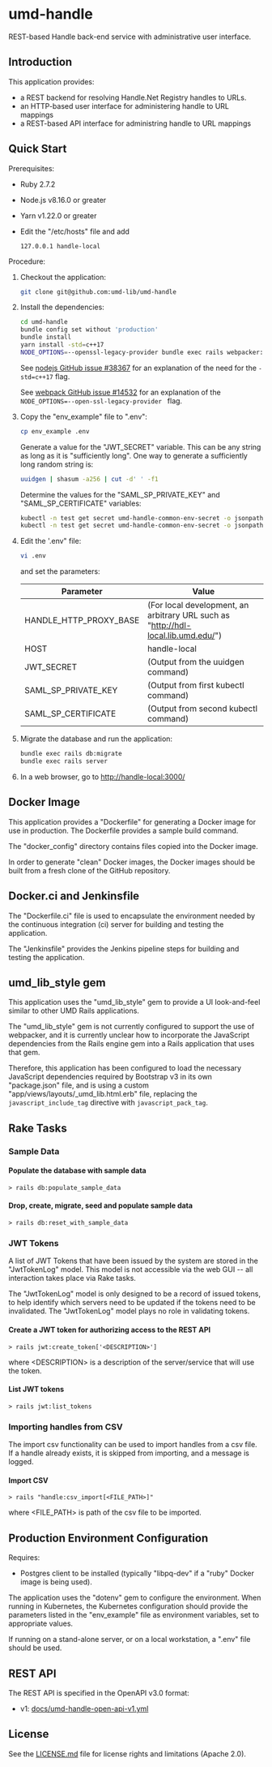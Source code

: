 # umd-handle

REST-based Handle back-end service with administrative user interface.

## Introduction

This application provides:

* a REST backend for resolving Handle.Net Registry handles to URLs.
* an HTTP-based user interface for administering handle to URL mappings
* a REST-based API interface for administring handle to URL mappings

## Quick Start

Prerequisites:

* Ruby 2.7.2
* Node.js v8.16.0 or greater
* Yarn v1.22.0 or greater
* Edit the "/etc/hosts" file and add

    ```
    127.0.0.1 handle-local
    ```

Procedure:

1. Checkout the application:

    ```bash
    git clone git@github.com:umd-lib/umd-handle
    ```

2. Install the dependencies:

    ```bash
    cd umd-handle
    bundle config set without 'production'
    bundle install
    yarn install -std=c++17
    NODE_OPTIONS=--openssl-legacy-provider bundle exec rails webpacker:compile
    ```

    See [nodejs GitHub issue #38367](https://github.com/nodejs/node/issues/38367#issuecomment-902163778)
    for an explanation of the need for the `-std=c++17` flag.

    See [webpack GitHub issue #14532](https://github.com/webpack/webpack/issues/14532#issuecomment-947012063)
    for an explanation of the `NODE_OPTIONS=--open-ssl-legacy-provider ` flag.

3. Copy the "env_example" file to ".env":

    ```bash
    cp env_example .env
    ```

    Generate a value for the "JWT_SECRET" variable. This can be any string as long
    as it is "sufficiently long". One way to generate a sufficiently long random
    string is:

    ```bash
    uuidgen | shasum -a256 | cut -d' ' -f1
    ```

    Determine the values for the "SAML_SP_PRIVATE_KEY" and "SAML_SP_CERTIFICATE"
    variables:

    ```bash
    kubectl -n test get secret umd-handle-common-env-secret -o jsonpath='{.data.SAML_SP_PRIVATE_KEY}' | base64 --decode
    kubectl -n test get secret umd-handle-common-env-secret -o jsonpath='{.data.SAML_SP_CERTIFICATE}' | base64 --decode
    ```

4. Edit the '.env" file:

    ```bash
    vi .env
    ```

    and set the parameters:

    | Parameter              | Value                                |
    | ---------------------- | ------------------------------------ |
    | HANDLE_HTTP_PROXY_BASE | (For local development, an arbitrary URL such as "http://hdl-local.lib.umd.edu/") |
    | HOST                   | handle-local                         |
    | JWT_SECRET             | (Output from the uuidgen command)    |
    | SAML_SP_PRIVATE_KEY    | (Output from first kubectl command)  |
    | SAML_SP_CERTIFICATE    | (Output from second kubectl command) |

5. Migrate the database and run the application:

    ```bash
    bundle exec rails db:migrate
    bundle exec rails server
    ```

6. In a web browser, go to <http://handle-local:3000/>

## Docker Image

This application provides a "Dockerfile" for generating a Docker image for use
in production. The Dockerfile provides a sample build command.

The "docker_config" directory contains files copied into the Docker image.

In order to generate "clean" Docker images, the Docker images should be built
from a fresh clone of the GitHub repository.

## Docker.ci and Jenkinsfile

The "Dockerfile.ci" file is used to encapsulate the environment needed by the
continuous integration (ci) server for building and testing the application.

The "Jenkinsfile" provides the Jenkins pipeline steps for building and testing
the application.

## umd_lib_style gem

This application uses the "umd_lib_style" gem to provide a UI look-and-feel
similar to other UMD Rails applications.

The "umd_lib_style" gem is not currently configured to support the use of
webpacker, and it is currently unclear how to incorporate the JavaScript
dependencies from the Rails engine gem into a Rails application that uses
that gem.

Therefore, this application has been configured to load the necessary
JavaScript dependencies required by Bootstrap v3 in its own "package.json" file,
and is using a custom "app/views/layouts/_umd_lib.html.erb" file, replacing
the `javascript_include_tag` directive with `javascript_pack_tag`.

## Rake Tasks

### Sample Data

#### Populate the database with sample data

```
> rails db:populate_sample_data
```

#### Drop, create, migrate, seed and populate sample data

```
> rails db:reset_with_sample_data
```

### JWT Tokens

A list of JWT Tokens that have been issued by the system are stored in the
"JwtTokenLog" model. This model is not accessible via the web GUI -- all
interaction takes place via Rake tasks.

The "JwtTokenLog" model is only designed to be a record of issued tokens, to
help identify which servers need to be updated if the tokens need to be
invalidated. The "JwtTokenLog" model plays no role in validating tokens.

#### Create a JWT token for authorizing access to the REST API

```
> rails jwt:create_token['<DESCRIPTION>']
```

where \<DESCRIPTION> is a description of the server/service that will use the
token.

#### List JWT tokens

```
> rails jwt:list_tokens
```

### Importing handles from CSV

The import csv functionality can be used to import handles from a csv file.
If a handle already exists, it is skipped from importing, and a message is
logged.

#### Import CSV

```
> rails "handle:csv_import[<FILE_PATH>]"
```

where \<FILE_PATH> is path of the csv file to be imported.

## Production Environment Configuration

Requires:

* Postgres client to be installed (typically "libpq-dev" if a "ruby" Docker
image is being used).

The application uses the "dotenv" gem to configure the environment.
When running in Kubernetes, the Kubernetes configuration should provide the
parameters listed in the "env_example" file as environment variables, set
to appropriate values.

If running on a stand-alone server, or on a local workstation, a ".env" file
should be used.

## REST API

The REST API is specified in the OpenAPI v3.0 format:

* v1: [docs/umd-handle-open-api-v1.yml](docs/umd-handle-open-api-v1.yml)

## License

See the [LICENSE.md](LICENSE.md) file for license rights and limitations
(Apache 2.0).
